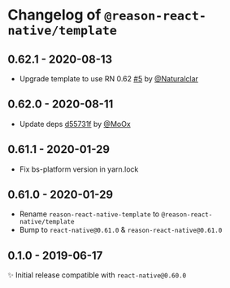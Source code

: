 # Changelog of `@reason-react-native/template`

## 0.62.1 - 2020-08-13

- Upgrade template to use RN 0.62 [#5](https://github.com/reason-react-native/template/pull/5) by [@Naturalclar](https://github.com/Naturalclar)

## 0.62.0 - 2020-08-11

- Update deps [d55731f](https://github.com/reason-react-native/template/commit/d55731f) by [@MoOx](https://github.com/MoOx)

## 0.61.1 - 2020-01-29

- Fix bs-platform version in yarn.lock

## 0.61.0 - 2020-01-29

- Rename `reason-react-native-template` to `@reason-react-native/template`
- Bump to `react-native@0.61.0` & `reason-react-native@0.61.0`

## 0.1.0 - 2019-06-17

✨ Initial release compatible with `react-native@0.60.0`
